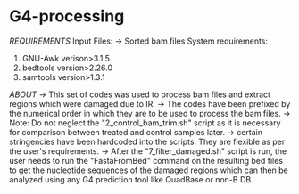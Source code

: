 # G4-processing
*REQUIREMENTS*
Input Files:
-> Sorted bam files
System requirements:
1) GNU-Awk verison>3.1.5
2) bedtools version>2.26.0
3) samtools version>1.3.1


*ABOUT*
-> This set of codes was used to process bam files and extract regions which were damaged due to IR.
-> The codes have been prefixed by the numerical order in which they are to be used to process the bam files.
-> Note: Do not neglect the "2_control_bam_trim.sh" script as it is necessary for comparison between treated and control samples later.
-> certain stringencies have been hardcoded into the scripts. They are flexible as per the user's requirements.
-> After the "7_filter_damaged.sh" script is run, the user needs to run the "FastaFromBed" command on the resulting bed files to get the nucleotide sequences of the damaged regions which can then be analyzed using any G4 prediction tool like QuadBase or non-B DB.

